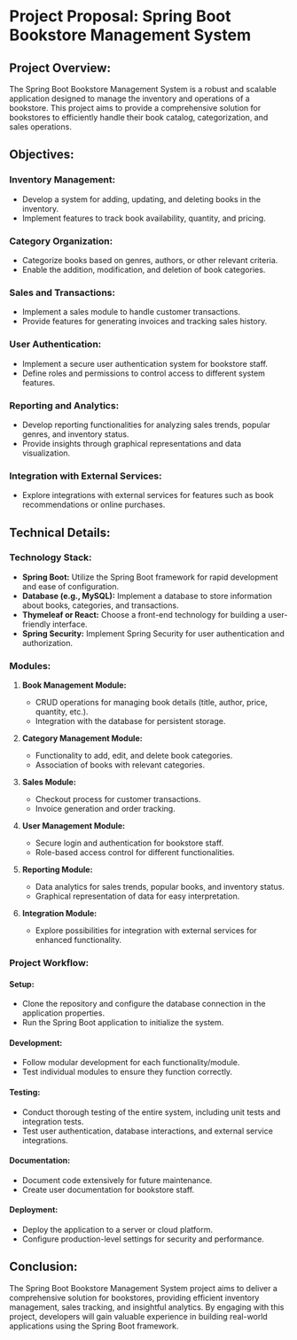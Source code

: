 # Project Proposal: Spring Boot Bookstore Management System

## Project Overview:

The Spring Boot Bookstore Management System is a robust and scalable application designed to manage the inventory and operations of a bookstore. This project aims to provide a comprehensive solution for bookstores to efficiently handle their book catalog, categorization, and sales operations.

## Objectives:

### Inventory Management:

- Develop a system for adding, updating, and deleting books in the inventory.
- Implement features to track book availability, quantity, and pricing.

### Category Organization:

- Categorize books based on genres, authors, or other relevant criteria.
- Enable the addition, modification, and deletion of book categories.

### Sales and Transactions:

- Implement a sales module to handle customer transactions.
- Provide features for generating invoices and tracking sales history.

### User Authentication:

- Implement a secure user authentication system for bookstore staff.
- Define roles and permissions to control access to different system features.

### Reporting and Analytics:

- Develop reporting functionalities for analyzing sales trends, popular genres, and inventory status.
- Provide insights through graphical representations and data visualization.

### Integration with External Services:

- Explore integrations with external services for features such as book recommendations or online purchases.

## Technical Details:

### Technology Stack:

- **Spring Boot:** Utilize the Spring Boot framework for rapid development and ease of configuration.
- **Database (e.g., MySQL):** Implement a database to store information about books, categories, and transactions.
- **Thymeleaf or React:** Choose a front-end technology for building a user-friendly interface.
- **Spring Security:** Implement Spring Security for user authentication and authorization.

### Modules:

1. **Book Management Module:**
   - CRUD operations for managing book details (title, author, price, quantity, etc.).
   - Integration with the database for persistent storage.

2. **Category Management Module:**
   - Functionality to add, edit, and delete book categories.
   - Association of books with relevant categories.

3. **Sales Module:**
   - Checkout process for customer transactions.
   - Invoice generation and order tracking.

4. **User Management Module:**
   - Secure login and authentication for bookstore staff.
   - Role-based access control for different functionalities.

5. **Reporting Module:**
   - Data analytics for sales trends, popular books, and inventory status.
   - Graphical representation of data for easy interpretation.

6. **Integration Module:**
   - Explore possibilities for integration with external services for enhanced functionality.

### Project Workflow:

#### Setup:

- Clone the repository and configure the database connection in the application properties.
- Run the Spring Boot application to initialize the system.

#### Development:

- Follow modular development for each functionality/module.
- Test individual modules to ensure they function correctly.

#### Testing:

- Conduct thorough testing of the entire system, including unit tests and integration tests.
- Test user authentication, database interactions, and external service integrations.

#### Documentation:

- Document code extensively for future maintenance.
- Create user documentation for bookstore staff.

#### Deployment:

- Deploy the application to a server or cloud platform.
- Configure production-level settings for security and performance.

## Conclusion:

The Spring Boot Bookstore Management System project aims to deliver a comprehensive solution for bookstores, providing efficient inventory management, sales tracking, and insightful analytics. By engaging with this project, developers will gain valuable experience in building real-world applications using the Spring Boot framework.
